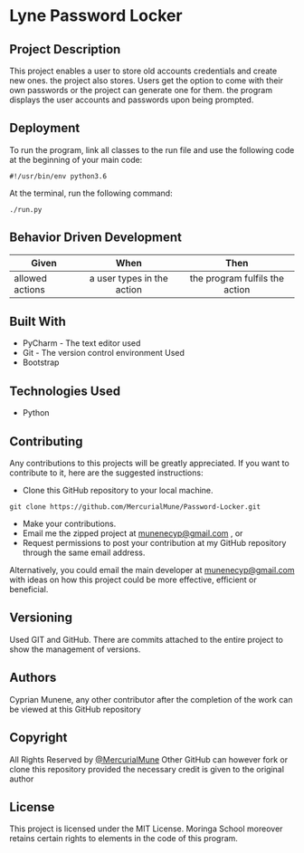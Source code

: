 # Lyne Password Locker


## Project Description

This project enables a user to store old accounts credentials and create new ones. the project also stores. Users get the option to come with their own passwords or the project can generate one for them. the program displays the user accounts and passwords upon being prompted.

## Deployment

To run the program, link all classes to the run file and use the following code at the beginning of your main code:

```buildoutcfg
#!/usr/bin/env python3.6
```
At the terminal, run the following command:

```buildoutcfg
./run.py
``` 
## Behavior Driven Development
  

  | Given                 | When                       | Then                              |
  | ----------------------|:--------------------------:|:---------------------------------:|
  | allowed actions       | a user types in the action | the program fulfils the action    |
 

## Built With

* PyCharm - The text editor used
* Git - The version control environment Used
* Bootstrap

## Technologies Used

* Python

## Contributing

Any contributions to this projects will be greatly appreciated. If you want to contribute to it, here are the suggested instructions:
* Clone this GitHub repository to your local machine.
```buildoutcfg
git clone https://github.com/MercurialMune/Password-Locker.git
```
* Make your contributions.
* Email me the zipped project at munenecyp@gmail.com , or
* Request permissions to post your contribution at my GitHub repository through the same email address.

Alternatively, you could email the main developer at munenecyp@gmail.com with ideas on how this project could be more effective, efficient or beneficial.

## Versioning
Used GIT and GitHub. There are commits attached to the entire project to show the management of versions.

## Authors

 Cyprian Munene, any other contributor after the completion of the work can be viewed at this GitHub repository

## Copyright

All Rights Reserved by [@MercurialMune](https://github.com/MercurialMune)
Other GitHub can however fork or clone this repository provided the necessary credit is given to the original author
## License

This project is licensed under the MIT License. Moringa School moreover retains certain rights to elements in the code of this program.
